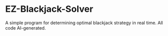 # EZ-Blackjack-Solver
A simple program for determining optimal blackjack strategy in real time. All code AI-generated.

